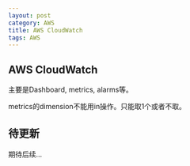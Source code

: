 ```yaml
---
layout: post
category: AWS
title: AWS CloudWatch
tags: AWS
---
```


## AWS CloudWatch

主要是Dashboard, metrics, alarms等。

metrics的dimension不能用in操作。只能取1个或者不取。



## 待更新

期待后续...
